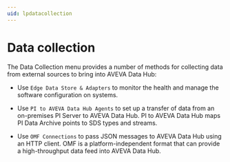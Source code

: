 ```yaml
---
uid: lpdatacollection
---
```


# Data collection

The Data Collection menu provides a number of methods for collecting data from external sources to bring into AVEVA Data Hub:

* Use `Edge Data Store & Adapters` to monitor the health and manage the software configuration on systems.

* Use `PI to AVEVA Data Hub Agents` to set up a transfer of data from an on-premises PI Server to AVEVA Data Hub. PI to AVEVA Data Hub maps PI Data Archive points to SDS types and streams.

* Use `OMF Connections` to pass JSON messages to AVEVA Data Hub using an HTTP client. OMF is a platform-independent format that can provide a high-throughput data feed into AVEVA Data Hub. 
